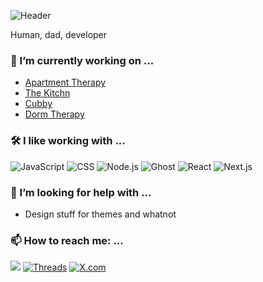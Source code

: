 ![Header](./your-header-image-name.png)

Human, dad, developer

### 🔭 I’m currently working on ...
* [Apartment Therapy](https://apartmenttherapy.com)
* [The Kitchn](https://thekitchn.com)
* [Cubby](https://cubbyathome.com)
* [Dorm Therapy](https://dormtherapy.com)

### 🛠️ I like working with ...
<div display="flex">
  <img src="https://img.shields.io/badge/JavaScript-F7DF1E.svg?style=for-the-badge&logo=JavaScript&logoColor=black" alt="JavaScript" />
  <img src="https://img.shields.io/badge/CSS3-1572B6.svg?style=for-the-badge&logo=CSS3&logoColor=white" alt="CSS" />
  <img src="https://img.shields.io/badge/Node.js-5FA04E.svg?style=for-the-badge&logo=nodedotjs&logoColor=white" alt="Node.js" />
  <img src="https://img.shields.io/badge/Ghost-15171A.svg?style=for-the-badge&logo=Ghost&logoColor=white" alt="Ghost" />
  <img src="https://img.shields.io/badge/React-61DAFB.svg?style=for-the-badge&logo=React&logoColor=black" alt="React" />
  <img src="https://img.shields.io/badge/Next.js-000000.svg?style=for-the-badge&logo=nextdotjs&logoColor=white" alt="Next.js" />
</div>

### 🤔 I’m looking for help with ...
* Design stuff for themes and whatnot


### 📫 How to reach me: ...
<div display="flex">
  <a href="https://www.linkedin.com/in/stephensauceda/"><img src="https://img.shields.io/badge/LinkedIn-0A66C2.svg?style=for-the-badge&logo=LinkedIn&logoColor=white"/></a>
  <a href="https://www.threads.net/@stephensauceda"><img src="https://img.shields.io/badge/Threads-000000.svg?style=for-the-badge&logo=Threads&logoColor=white" alt="Threads" /></a>
  <a href="https://x.com/stephensauceda"><img src="https://img.shields.io/badge/X-000000.svg?style=for-the-badge&logo=X&logoColor=white" alt="X.com" /></a>
</div>
<!--
**stephensauceda/stephensauceda** is a ✨ _special_ ✨ repository because its `README.md` (this file) appears on your GitHub profile.

Here are some ideas to get you started:

- 🔭 I’m currently working on ...
- 🌱 I’m currently learning ...
- 👯 I’m looking to collaborate on ...
- 🤔 I’m looking for help with ...
- 💬 Ask me about ...
- 📫 How to reach me: ...
- 😄 Pronouns: ...
- ⚡ Fun fact: ...
-->
